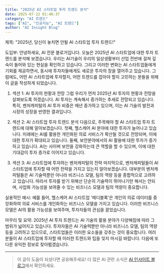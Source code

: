 ```yaml
---
title: "2025년 AI 스타트업 투자 트렌드 분석"
date: 2025-07-22 01:46:37
category: "AI 트렌드"
tags: ["AI", "인공지능", "AI 트렌드"]
author: "AI Insight Blog"
---
```


제목: "2025년, 당신이 놓치면 안될 AI 스타트업 투자 트렌드!"

도입부: 
안녕하세요, AI 전문 블로거입니다. 오늘은 2025년 AI 스타트업에 대한 투자 트렌드를 분석해 보겠습니다. 우리는 AI기술이 우리의 일상생활부터 산업 전반에 걸쳐 깊숙이 들어와 있는 현실을 확인하고 있습니다. 그리고 이러한 변화는 AI 스타트업들에게 기회를 제공하면서, 동시에 투자자들에게도 새로운 투자의 장을 열어주고 있습니다. 그럼에도, 어떤 AI 스타트업에 투자할지, 어떤 트렌드를 잡아야 할지 고민하는 분들을 위해 이 글을 작성하게 되었습니다. 

1. 섹션 1: AI 투자의 현황과 전망
그럼 우리가 먼저 2025년 AI 투자의 현황과 전망을 살펴보도록 하겠습니다. AI 투자는 계속해서 증가하는 추세로 전망되고 있습니다. 특히, 벤처캐피털의 AI 투자 비중은 매년 증가하고 있으며, 이는 AI 기술의 발전과 시장의 성장을 반영한 결과입니다.

2. 섹션 2: AI 스타트업 투자 트렌드 분석
다음으로, 주목해야 할 AI 스타트업 투자 트렌드에 대해 알아보겠습니다. 첫째, 헬스케어 AI 분야에 대한 투자가 늘어나고 있습니다. 미래에는 AI를 활용한 개인화된 의료 서비스가 확산될 것으로 전망되며, 이에 대한 투자가 확대되고 있습니다. 둘째, 보안분야에서의 AI 활용에 대한 투자가 증가하고 있습니다. AI는 사이버 보안을 강화하는데 큰 역할을 할 수 있으며, 이에 대한 기대감이 투자 증가로 이어지고 있습니다.

3. 섹션 3: AI 스타트업에 투자하는 벤처캐피털의 전략
마지막으로, 벤처캐피털들이 AI 스타트업에 투자할 때 어떤 전략을 가지고 있는지 알아보겠습니다. 대부분의 벤처캐피털들은 AI 기술력뿐만 아니라 비즈니스 모델, 팀의 역량 등을 종합적으로 고려하고 있습니다. 따라서 투자를 받기 위해선 단순히 기술력이 뛰어나기만 해서는 안되며, 사업화 가능성을 보여줄 수 있는 비즈니스 모델과 팀의 역량이 중요합니다.

실용적인 예시: 
예를 들어, 헬스케어 AI 스타트업 '메디블록'은 개인의 의료 데이터를 중앙화하여 의료 서비스를 개인화하는 비즈니스 모델을 가지고 있습니다. 이러한 비즈니스 모델은 AI의 활용 가능성을 보여주며, 투자자들의 관심을 끌었습니다.

마무리 및 요약: 
2025년 AI 투자 트렌드는 AI 기술의 활용 분야가 다양해짐에 따라 그 범위가 넓어지고 있습니다. 투자자들은 AI 기술력뿐만 아니라 비즈니스 모델, 팀의 역량 등을 고려하고 있으므로, 스타트업들은 이러한 요소들을 갖추는 것이 중요합니다. 여러분들이 AI 스타트업에 투자할 때 이러한 트렌드와 팁을 잊지 마시길 바랍니다. 다음에 또 다른 유익한 정보로 찾아뵙겠습니다.

---

> 이 글이 도움이 되셨다면 공유해주세요! 
> 더 많은 AI 관련 소식은 [AI 인사이트 블로그](https://tonyhwang1004.github.io/ai-insight-blog)에서 확인하세요.
